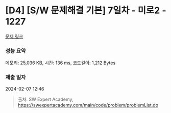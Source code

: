 # [D4] [S/W 문제해결 기본] 7일차 - 미로2 - 1227 

[문제 링크](https://swexpertacademy.com/main/code/problem/problemDetail.do?contestProbId=AV14wL9KAGkCFAYD) 

### 성능 요약

메모리: 25,036 KB, 시간: 136 ms, 코드길이: 1,212 Bytes

### 제출 일자

2024-02-07 12:46



> 출처: SW Expert Academy, https://swexpertacademy.com/main/code/problem/problemList.do